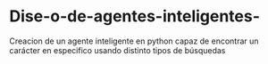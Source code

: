 # Dise-o-de-agentes-inteligentes-
Creacion de un agente inteligente en python capaz de encontrar un carácter en especifico usando distinto tipos de búsquedas
